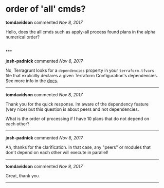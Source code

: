 # order of 'all' cmds?

**tomdavidson** commented *Nov 8, 2017*

Hello, does the all cmds such as apply-all process found plans in the alpha numerical order?

<br />
***


**josh-padnick** commented *Nov 8, 2017*

No, Terragrunt looks for a `dependencies` property in your `terraform.tfvars` file that explicitly declares a given Terraform Configuration's dependencies. See more info in the [docs](https://github.com/gruntwork-io/terragrunt#dependencies-between-modules).
***

**tomdavidson** commented *Nov 8, 2017*

Thank you for the quick response. Im aware of the dependency feature (very nice) but this question is about peers and not dependencies.

What is the order of processing if I have 10 plans that do not depend on each other?
***

**josh-padnick** commented *Nov 8, 2017*

Ah, thanks for the clarification. In that case, any "peers" or modules that don't depend on each other will execute in parallel!
***

**tomdavidson** commented *Nov 8, 2017*

Great, thank you.
***

